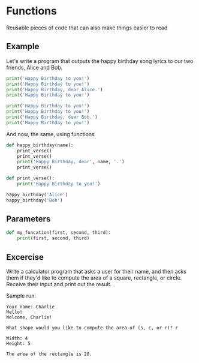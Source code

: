 # Functions

Reusable pieces of code that can also make things easier to read

## Example

Let's write a program that outputs the happy birthday song lyrics to our two friends, Alice and Bob.

```python
print('Happy Birthday to you!')
print('Happy Birthday to you!')
print('Happy Birthday, dear Alice.')
print('Happy Birthday to you!')

print('Happy Birthday to you!')
print('Happy Birthday to you!')
print('Happy Birthday, dear Bob.')
print('Happy Birthday to you!')
```

And now, the same, using functions

```python
def happy_birthday(name):
    print_verse()
    print_verse()
    print('Happy Birthday, dear', name, '.')
    print_verse()

def print_verse():
    print('Happy Birthday to you!')

happy_birthday('Alice')
happy_birthday('Bob')
```

## Parameters

```python
def my_funcation(first, second, third):
    print(first, second, third)
```

## Excercise

Write a calculator program that asks a user for their name, and then asks them if they'd like to compute the area of a square, rectangle, or circle. Receive their input and print out the result.

Sample run:

```text
Your name: Charlie
Hello!
Welcome, Charlie!

What shape would you like to compute the area of (s, c, or r)? r

Width: 4
Height: 5

The area of the rectangle is 20.
```
